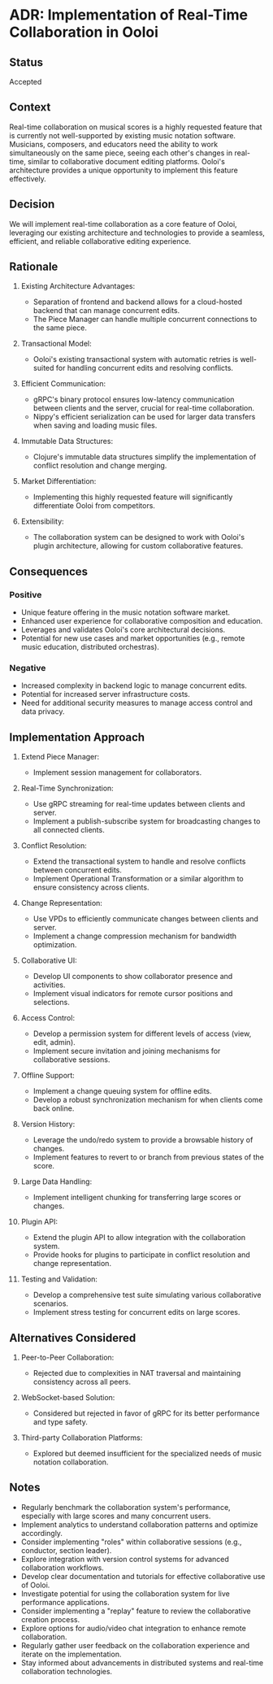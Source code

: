 # ADR: Implementation of Real-Time Collaboration in Ooloi

## Status

Accepted

## Context

Real-time collaboration on musical scores is a highly requested feature that is currently not well-supported by existing music notation software. Musicians, composers, and educators need the ability to work simultaneously on the same piece, seeing each other's changes in real-time, similar to collaborative document editing platforms. Ooloi's architecture provides a unique opportunity to implement this feature effectively.

## Decision

We will implement real-time collaboration as a core feature of Ooloi, leveraging our existing architecture and technologies to provide a seamless, efficient, and reliable collaborative editing experience.

## Rationale

1. Existing Architecture Advantages:
   - Separation of frontend and backend allows for a cloud-hosted backend that can manage concurrent edits.
   - The Piece Manager can handle multiple concurrent connections to the same piece.

2. Transactional Model:
   - Ooloi's existing transactional system with automatic retries is well-suited for handling concurrent edits and resolving conflicts.

3. Efficient Communication:
   - gRPC's binary protocol ensures low-latency communication between clients and the server, crucial for real-time collaboration.
   - Nippy's efficient serialization can be used for larger data transfers when saving and loading music files.

4. Immutable Data Structures:
   - Clojure's immutable data structures simplify the implementation of conflict resolution and change merging.

5. Market Differentiation:
   - Implementing this highly requested feature will significantly differentiate Ooloi from competitors.

6. Extensibility:
   - The collaboration system can be designed to work with Ooloi's plugin architecture, allowing for custom collaborative features.

## Consequences

### Positive

- Unique feature offering in the music notation software market.
- Enhanced user experience for collaborative composition and education.
- Leverages and validates Ooloi's core architectural decisions.
- Potential for new use cases and market opportunities (e.g., remote music education, distributed orchestras).

### Negative

- Increased complexity in backend logic to manage concurrent edits.
- Potential for increased server infrastructure costs.
- Need for additional security measures to manage access control and data privacy.

## Implementation Approach

1. Extend Piece Manager:
   - Implement session management for collaborators.

2. Real-Time Synchronization:
   - Use gRPC streaming for real-time updates between clients and server.
   - Implement a publish-subscribe system for broadcasting changes to all connected clients.

3. Conflict Resolution:
   - Extend the transactional system to handle and resolve conflicts between concurrent edits.
   - Implement Operational Transformation or a similar algorithm to ensure consistency across clients.

4. Change Representation:
   - Use VPDs to efficiently communicate changes between clients and server.
   - Implement a change compression mechanism for bandwidth optimization.

5. Collaborative UI:
   - Develop UI components to show collaborator presence and activities.
   - Implement visual indicators for remote cursor positions and selections.

6. Access Control:
   - Develop a permission system for different levels of access (view, edit, admin).
   - Implement secure invitation and joining mechanisms for collaborative sessions.

7. Offline Support:
   - Implement a change queuing system for offline edits.
   - Develop a robust synchronization mechanism for when clients come back online.

8. Version History:
   - Leverage the undo/redo system to provide a browsable history of changes.
   - Implement features to revert to or branch from previous states of the score.

9. Large Data Handling:
   - Implement intelligent chunking for transferring large scores or changes.

10. Plugin API:
    - Extend the plugin API to allow integration with the collaboration system.
    - Provide hooks for plugins to participate in conflict resolution and change representation.

11. Testing and Validation:
    - Develop a comprehensive test suite simulating various collaborative scenarios.
    - Implement stress testing for concurrent edits on large scores.

## Alternatives Considered

1. Peer-to-Peer Collaboration:
   - Rejected due to complexities in NAT traversal and maintaining consistency across all peers.

2. WebSocket-based Solution:
   - Considered but rejected in favor of gRPC for its better performance and type safety.

3. Third-party Collaboration Platforms:
   - Explored but deemed insufficient for the specialized needs of music notation collaboration.

## Notes

- Regularly benchmark the collaboration system's performance, especially with large scores and many concurrent users.
- Implement analytics to understand collaboration patterns and optimize accordingly.
- Consider implementing "roles" within collaborative sessions (e.g., conductor, section leader).
- Explore integration with version control systems for advanced collaboration workflows.
- Develop clear documentation and tutorials for effective collaborative use of Ooloi.
- Investigate potential for using the collaboration system for live performance applications.
- Consider implementing a "replay" feature to review the collaborative creation process.
- Explore options for audio/video chat integration to enhance remote collaboration.
- Regularly gather user feedback on the collaboration experience and iterate on the implementation.
- Stay informed about advancements in distributed systems and real-time collaboration technologies.
